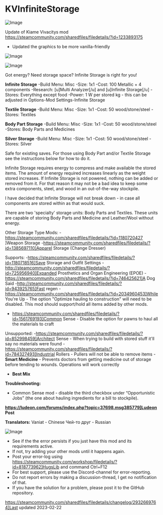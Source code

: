 # KVInfiniteStorage

![Image](https://i.imgur.com/buuPQel.png)

Update of Kiame Vivacitys mod
https://steamcommunity.com/sharedfiles/filedetails/?id=1233893175

- Updated the graphics to be more vanilla-friendly

![Image](https://i.imgur.com/pufA0kM.png)

	
![Image](https://i.imgur.com/Z4GOv8H.png)

Got energy?
Need storage space?
Infinite Storage is right for you!

**Infinite Storage**
-Build Menu: Misc
-Size: 1x1
-Cost: 100 Metallic + 4 components
-Research: [u]Multi Analyzer[/u] and [u]Infinite Storage[/u]
-Stores: Everything except food
-Power: 1 W per stored kg  -  this can be adjusted in Options-Mod Settings-Infinite Storage

**Textile Storage**
-Build Menu: Misc
-Size: 1x1
-Cost: 50 wood/stone/steel
-Stores: Textiles

**Body Part Storage**
-Build Menu: Misc
-Size: 1x1
-Cost: 50 wood/stone/steel
-Stores: Body Parts and Medicines

**Silver Storage**
-Build Menu: Misc
-Size: 1x1
-Cost: 50 wood/stone/steel
-Stores: Silver

Safe for existing saves. For those using Body Part and/or Textile Storage see the instructions below for how to do it.

Infinite Storage requires energy to compress and make available the stored items. The amount of energy required increases linearly as the weight stored increases. If Infinite Storage is not powered, nothing can be added or removed from it. For that reason it may not be a bad idea to keep some extra components, steel, and wood in an out-of-the-way stockpile.

I have decided that Infinite Storage will not break down - in case all components are stored within as that would suck.

There are two 'specialty' storage units: Body Parts and Textiles. These units are capable of storing Body Parts and Medicine and Leather/Wool without energy.

Other Storage Type Mods:
-https://steamcommunity.com/sharedfiles/filedetails/?id=1180720427 ]Weapon Storage
-https://steamcommunity.com/sharedfiles/filedetails/?id=1385697110]Apparel Storage (Change Dresser)

Supports:
-https://steamcommunity.com/sharedfiles/filedetails/?id=1180718516]Save Storage and Outfit Settings
-http://steamcommunity.com/sharedfiles/filedetails/?id=725956940]Expanded Prosthetics and Organ Engineering (EPOE)
-https://steamcommunity.com/sharedfiles/filedetails/?id=746425621]A Dog Said
-http://steamcommunity.com/sharedfiles/filedetails/?id=943925765]Fast regen
-https://steamcommunity.com/sharedfiles/filedetails/?id=2034960453]While You're Up - The option "Optimize hauling to construction" will need to be disabled.
This mod should support/hold all items added by other mods.
- https://steamcommunity.com/sharedfiles/filedetails/?id=1561769193]Common Sense - Disable the option for pawns to haul all the materials to craft

Unsupported:
-https://steamcommunity.com/sharedfiles/filedetails/?id=852998459]Architect Sense - When trying to build with stored stuff it'll say no materials were found
-https://steamcommunity.com/sharedfiles/filedetails/?id=784327493]Industrial Rollers - Pullers will not be able to remove items
-**Smart Medicine** - Prevents doctors from getting medicine out of storage before tending to wounds. Operations will work correctly
- **Best Mix**

**Troubleshooting:**
- Common Sense mod -  disable the third checkbox under “Opportunistic Jobs” (the one about hauling ingredients for a bill to stockpile).

**https://ludeon.com/forums/index.php?topic=37698.msg385779]Ludeon Post**

**Translators:**
Vaniat - Chinese
Чей-то друг - Russian
	
![Image](https://i.imgur.com/PwoNOj4.png)



-  See if the the error persists if you just have this mod and its requirements active.
-  If not, try adding your other mods until it happens again.
-  Post your error-log using https://steamcommunity.com/workshop/filedetails/?id=818773962]HugsLib and command Ctrl+F12
-  For best support, please use the Discord-channel for error-reporting.
-  Do not report errors by making a discussion-thread, I get no notification of that.
-  If you have the solution for a problem, please post it to the GitHub repository.


https://steamcommunity.com/sharedfiles/filedetails/changelog/2932669764]Last updated 2023-02-22
